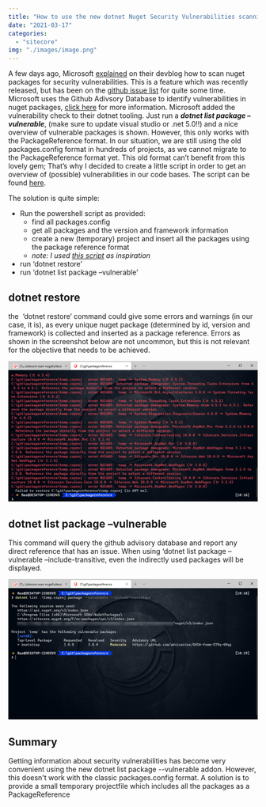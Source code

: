 ```yaml
---
title: "How to use the new dotnet Nuget Security Vulnerabilities scanning for packages.config and .Net full framework in 3 simple steps"
date: "2021-03-17"
categories: 
  - "sitecore"
img: "./images/image.png"
---
```


A few days ago, Microsoft [explained](https://devblogs.microsoft.com/nuget/how-to-scan-nuget-packages-for-security-vulnerabilities/) on their devblog how to scan nuget packages for security vulnerabilities. This is a feature which was recently released, but has been on the [github issue list](https://github.com/NuGet/Home/issues/8087) for quite some time. Microsoft uses the Github Adivsory Database to identify vulnerabilities in nuget packages, [click here](https://docs.github.com/en/github/managing-security-vulnerabilities/about-github-security-advisories) for more information. Microsoft added the vulnerability check to their dotnet tooling. Just run a **_dotnet list package –vulnerable_**, (make sure to update visual studio or .net 5.0!!) and a nice overview of vulnerable packages is shown. However, this only works with the PackageReference format. In our situation, we are still using the old packages.config format in hundreds of projects, as we cannot migrate to the PackageReference format yet. This old format can’t benefit from this lovely gem; That’s why I decided to create a little script in order to get an overview of (possible) vulnerabilities in our code bases. The script can be found [here](https://github.com/BasLijten/scan-vulnerabilities-packages-config).

The solution is quite simple:

- Run the powershell script as provided:
    - find all packages.config
    - get all packages and the version and framework information
    - create a new (temporary) project and insert all the packages using the package reference format
    - _note: I used [this script](https://stackoverflow.com/questions/41467988/how-to-get-list-of-packages-of-a-particular-visual-studio-solution-with-nuget-ex) as inspiration_
- run ‘dotnet restore’
- run ‘dotnet list package –vulnerable’

## dotnet restore

the  ‘dotnet restore’ command could give some errors and warnings (in our case, it is), as every unique nuget package (determined by id, version and framework) is collected and inserted as a package reference. Errors as shown in the screenshot below are not uncommon, but this is not relevant for the objective that needs to be achieved.

![](images/image-1.png)

## dotnet list <projectname> package –vulnerable

This command will query the github advisory database and report any direct reference that has an issue. When using ‘dotnet list <projectname> package –vulnerable –include-transitive, even the indirectly used packages will be displayed.

![](images/image-2.png)

## **Summary**

Getting information about security vulnerabilities has become very convenient using the new dotnet list package --vulnerable addon. However, this doesn't work with the classic packages.config format. A solution is to provide a small temporary projectfile which includes all the packages as a PackageReference
